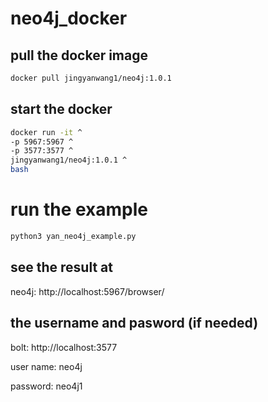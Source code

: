 # neo4j_docker

## pull the docker image

```bash
docker pull jingyanwang1/neo4j:1.0.1
```

## start the docker

```bash
docker run -it ^
-p 5967:5967 ^
-p 3577:3577 ^
jingyanwang1/neo4j:1.0.1 ^
bash
```

# run the example 

```bash
python3 yan_neo4j_example.py
```

## see the result at 

neo4j: http://localhost:5967/browser/

## the username and pasword (if needed)

bolt: http://localhost:3577

user name: neo4j

password: neo4j1
